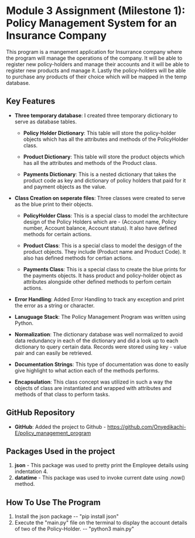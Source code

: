# Module 3 Assignment (Milestone 1): Policy Management System for an Insurance Company 

This program is a mangement application for Insurrance company where the program will manage the operations of the company. It will be able to register new policy-holders and manage their accounts and it will be able to register new products and manage it. Lastly the policy-holders will be able to purchase any products of their choice which will be mapped in the temp database.


## Key Features

- **Three temporary database**: I created three temporary dictionary to serve as database tables.
    - **Policy Holder Dictionary**: This table will store the policy-holder objects which has all the attributes and methods of the PolicyHolder class.

    - **Product Dictionary**: This table will store the product objects which has all the attributes and methods of the Product class.

    - **Payments Dictionary**: This is a nested dictionary that takes the product code as key and dictionary of policy holders that paid for it and payment objects as the value.

- **Class Creation on seperate files**: Three classes were created to serve as the blue print to their objects.

    - **PolicyHolder Class**: This is a special class to model the architecture design of the Policy Holders which are - (Account name, Policy number, Account balance, Account status). It also have defined methods for certain actions.

    - **Product Class**: This is a special class to model the desiggn of the product objects. They include (Product name and Product Code). It also has defined methods for certian actions.

    - **Payments Class**: This is a special class to create the blue prints for the payments objects. It hass product and policy-holder object as attributes alongside other defined methods to perfom certain actions.

- **Error Handling**: Added Error Handling to track any exception and print the error as a string or character.

- **Lanuguage Stack**: The Policy Management Program was written using Python.

- **Normalization**: The dictionary database was well normalized to avoid data redundancy in each of the dictionary and did a look up to each dictionary to query certain data. Records were stored using key - value pair and can easily be retrieved.

- **Documentation Strings**: This type of documentation was done to easily give highlight to what action each of the methods performs.

- **Encapsulation**: This class concept was utilized in such a way the objects of class are instantiated and wrapped with attributes and methods of that class to perform tasks.



## GitHub Repository

- **GitHub**: Added the project to Github - https://github.com/Onyedikachi-E/policy_management_program

## Packages Used in the project

1. **json** - This package was used to pretty print the Employee details using indentation 4.
2. **datatime** - This package was used to invoke current date using .now() method.

## How To Use The Program

1. Install the json package -- "pip install json"
2. Execute the "main.py" file on the terminal to display the account details of two of the Policy-Holder. -- "python3 main.py"
